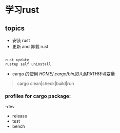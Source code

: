# 学习rust


## topics

+ 安装 rust
+ 更新 and 卸载 rust

~~~shell

rust update
rustup self uninstall
~~~

+ cargo 的使用
    $HOME/.cargo/bin 加入到$PATH环境变量

> cargo clean|check|build|run

### profiles for cargo package:
-dev
- release 
- test
- bench